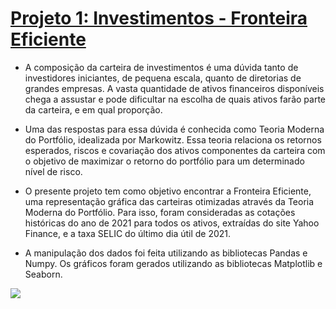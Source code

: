 # [Projeto 1: Investimentos - Fronteira Eficiente](https://github.com/eduardomaass/Investimentos)

* A composição da carteira de investimentos é uma dúvida tanto de investidores iniciantes, de pequena escala, quanto de diretorias de grandes empresas. A vasta quantidade de ativos financeiros disponíveis chega a assustar e pode dificultar na escolha de quais ativos farão parte da carteira, e em qual proporção. 

* Uma das respostas para essa dúvida é conhecida como Teoria Moderna do Portfólio, idealizada por Markowitz. Essa teoria relaciona os retornos esperados, riscos e covariação dos ativos componentes da carteira com o objetivo de maximizar o retorno do portfólio para um determinado nível de risco.

* O presente projeto tem como objetivo encontrar a Fronteira Eficiente, uma representação gráfica das carteiras otimizadas através da Teoria Moderna do Portfólio. Para isso, foram consideradas as cotações históricas do ano de 2021 para todos os ativos, extraídas do site Yahoo Finance, e a taxa SELIC do último dia útil de 2021.

* A manipulação dos dados foi feita utilizando as bibliotecas Pandas e Numpy. Os gráficos foram gerados utilizando as bibliotecas Matplotlib e Seaborn.

![](/eduardomaass/Investimentos/blob/main/images/Fronteira%20Eficiente.png)
